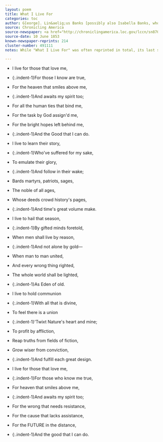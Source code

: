 ```yaml
---
layout: poem
title: What I Live For
categories: toc
author: G[eorge]. Lin&aelig;us Banks [possibly also Isabella Banks, who published under Mrs. George Linnaeus Banks]
source: Chronicling America
source-newspaper: <a href="http://chroniclingamerica.loc.gov/lccn/sn87076863/1853-06-10/ed-1/seq-1/" target="_blank"><em>The Wyandot Pioneer</em></a> (Upper Sandusky, Ohio)
source-date: 10 June 1853
known-newspaper-reprints: 214
cluster-number: 491111
notes: While "What I Live For" was often reprinted in total, its last stanza was by far the most popular part. It was printed as part of sermons, obituaries, speeches, and other media. 

---
```


- I live for those that love me,
- {:.indent-1}For those I know are true,
- For the heaven that smiles above me,
- {:.indent-1}And awaits my spirit too;
- For all the human ties that bind me,
- For the task by God assign'd me,
- For the bright hopes left behind me,
- {:.indent-1}And the Good that I can do.


- I live to learn their story,
- {:.indent-1}Who've suffered for my sake,
- To emulate their glory,
- {:.indent-1}And follow in their wake;
- Bards martyrs, patriots, sages,
- The noble of all ages,
- Whose deeds crowd history's pages,
- {:.indent-1}And time's great volume make.


- I live to hail that season,
- {:.indent-1}By gifted minds foretold,
- When men shall live by reason,
- {:.indent-1}And not alone by gold—
- When man to man united,
- And every wrong thing righted,
- The whole world shall be lighted,
- {:.indent-1}As Eden of old.


- I live to hold communion
- {:.indent-1}With all that is divine,
- To feel there is a union
- {:.indent-1}'Twixt Nature's heart and mine;
- To profit by affliction,
- Reap truths from fields of fiction,
- Grow wiser from conviction,
- {:.indent-1}And fulfill each great design.


- I live for those that love me,
- {:.indent-1}For those who know me true,
- For heaven that smiles above me,
- {:.indent-1}And awaits my spirit too;
- For the wrong that needs resistance,
- For the cause that lacks assistance,
- For the FUTURE in the distance,
- {:.indent-1}And the good that I can do.
<br>
